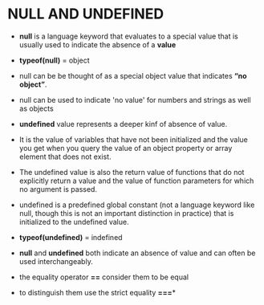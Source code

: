 # NULL AND UNDEFINED

- **null** is a language keyword that evaluates to a special value that is usually used to indicate the absence of a **value**
- **typeof(null)** = object 
- null can be be thought of as a special object value that indicates **“no object”**.
- null can be used to indicate 'no value' for numbers and strings as well as objects

- **undefined** value represents a deeper kinf of absence of value.
- It is the value of variables that have not been initialized and the value you get when you query the value of an object property or array element that does not exist.
- The undefined value is also the return value of functions that do not explicitly return a value and the value of function parameters for which no argument is passed.
- undefined is a predefined global constant (not a language keyword like null, though this is not an important distinction in practice) that is initialized to the undefined value.
- **typeof(undefined)** = indefined

- **null** and **undefined** both indicate an absence of value and can often be used interchangeably.
- the equality operator **==** consider them to be equal
- to distinguish them use the strict equality **===***
